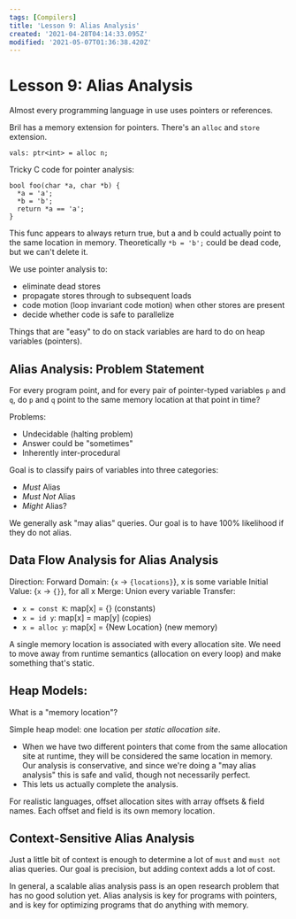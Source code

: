 ```yaml
---
tags: [Compilers]
title: 'Lesson 9: Alias Analysis'
created: '2021-04-28T04:14:33.095Z'
modified: '2021-05-07T01:36:38.420Z'
---
```


# Lesson 9: Alias Analysis

Almost every programming language in use uses pointers or references.

Bril has a memory extension for pointers. There's an `alloc` and `store` extension.

```
vals: ptr<int> = alloc n;
```

Tricky C code for pointer analysis:

```
bool foo(char *a, char *b) {
  *a = 'a';
  *b = 'b';
  return *a == 'a';
}
```

This func appears to always return true, but a and b could actually point to the same location in memory. Theoretically `*b = 'b';` could be dead code, but we can't delete it.

We use pointer analysis to:
- eliminate dead stores
- propagate stores through to subsequent loads
- code motion (loop invariant code motion) when other stores are present
- decide whether code is safe to parallelize

Things that are "easy" to do on stack variables are hard to do on heap variables (pointers).

## Alias Analysis: Problem Statement

For every program point, and for every pair of pointer-typed variables `p` and `q`, do `p` and `q` point to the same memory location at that point in time?

Problems:
- Undecidable (halting problem)
- Answer could be "sometimes"
- Inherently inter-procedural

Goal is to classify pairs of variables into three categories:
- _Must_ Alias
- _Must Not_ Alias
- _Might_ Alias?

We generally ask "may alias" queries. Our goal is to have 100% likelihood if they do not alias.

## Data Flow Analysis for Alias Analysis

Direction: Forward
Domain: {`x` -> `{locations}`}, x is some variable
Initial Value: {`x` -> `{}`}, for all x
Merge: Union every variable
Transfer:
- `x = const K`: map[x] = {}  (constants)
- `x = id y`: map[x] = map[y] (copies)
- `x = alloc y`: map[x] = {New Location} (new memory)

A single memory location is associated with every allocation site. We need to move away from runtime semantics (allocation on every loop) and make something that's static.

## Heap Models:

What is a "memory location"?

Simple heap model: one location per _static allocation site_.
- When we have two different pointers that come from the same allocation site at runtime, they will be considered the same location in memory. Our analysis is conservative, and since we're doing a "may alias analysis" this is safe and valid, though not necessarily perfect.
- This lets us actually complete the analysis.

For realistic languages, offset allocation sites with array offsets & field names. Each offset and field is its own memory location.

## Context-Sensitive Alias Analysis

Just a little bit of context is enough to determine a lot of `must` and `must not` alias queries. Our goal is precision, but adding context adds a lot of cost.

In general, a scalable alias analysis pass is an open research problem that has no good solution yet. Alias analysis is key for programs with pointers, and is key for optimizing programs that do anything with memory.


